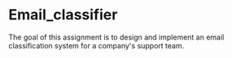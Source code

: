 # Email_classifier
The goal of this assignment is to design and implement an email classification system for a company's support team. 
